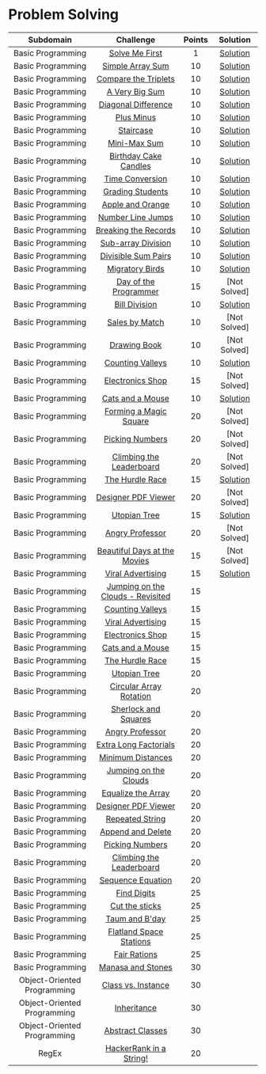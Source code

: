 # Problem Solving

|          Subdomain          |                                                           Challenge                                                          | Points |                                                                                        Solution                                                                                     |
|:---------------------------:|:----------------------------------------------------------------------------------------------------------------------------:|:------:|:-----------------------------------------------------------------------------------------------------------------------------------------------------------------------------------:|
|      Basic Programming      | [Solve Me First](https://www.hackerrank.com/challenges/solve-me-first)                                                       |    1   | [Solution](https://github.com/doganaktarr/My-HackerRank-Solutions/blob/master/Problem%20Solving/Solve%20Me%20First/Solve_Me_First.py)                                               |
|      Basic Programming      | [Simple Array Sum](https://www.hackerrank.com/challenges/simple-array-sum)                                                   |   10   | [Solution](https://github.com/doganaktarr/My-HackerRank-Solutions/blob/master/Problem%20Solving/Simple%20Array%20Sum/Simple_Array_Sum.py)                                           |
|      Basic Programming      | [Compare the Triplets](https://www.hackerrank.com/challenges/compare-the-triplets)                                           |   10   | [Solution](https://github.com/doganaktarr/My-HackerRank-Solutions/blob/master/Problem%20Solving/Compare%20The%20Triplets/Compare_The_Triplets.py)                                   |
|      Basic Programming      | [A Very Big Sum](https://www.hackerrank.com/challenges/a-very-big-sum)                                                       |   10   | [Solution](https://github.com/doganaktarr/My-HackerRank-Solutions/blob/master/Problem%20Solving/A%20Very%20Big%20Sum/A_Very_Big_Sum.py)                                             |
|      Basic Programming      | [Diagonal Difference](https://www.hackerrank.com/challenges/diagonal-difference)                                             |   10   | [Solution](https://github.com/doganaktarr/My-HackerRank-Solutions/blob/master/Problem%20Solving/Diagonal%20Difference/Diagonal_Difference.py)                                       |
|      Basic Programming      | [Plus Minus](https://www.hackerrank.com/challenges/plus-minus/problem)                                                       |   10   | [Solution](https://github.com/doganaktarr/My-HackerRank-Solutions/blob/master/Problem%20Solving/Plus%20Minus/plus_minus.py)                                                         |
|      Basic Programming      | [Staircase](https://www.hackerrank.com/challenges/staircase/problem)                                                         |   10   | [Solution](https://github.com/doganaktarr/My-HackerRank-Solutions/blob/master/Problem%20Solving/Staircase/Staircase.py)                                                             |
|      Basic Programming      | [Mini-Max Sum](https://www.hackerrank.com/challenges/mini-max-sum/problem)                                                   |   10   | [Solution](https://github.com/doganaktarr/My-HackerRank-Solutions/blob/master/Problem%20Solving/Mini%20Max%20Sum/Mini_Max_Sum.py)                                                   |
|      Basic Programming      | [Birthday Cake Candles](https://www.hackerrank.com/challenges/birthday-cake-candles)                                         |   10   | [Solution](https://github.com/doganaktarr/My-HackerRank-Solutions/blob/master/Problem%20Solving/Birthday%20Cake%20Candles/Birthday_Cake_Candles.py)                                 |
|      Basic Programming      | [Time Conversion](https://www.hackerrank.com/challenges/time-conversion/problem)                                             |   10   | [Solution](https://github.com/doganaktarr/My-HackerRank-Solutions/blob/master/Problem%20Solving/Time%20Conversion/Time_Conversion.py)                                               |
|      Basic Programming      | [Grading Students](https://www.hackerrank.com/challenges/grading/problem)                                                    |   10   | [Solution](https://github.com/doganaktarr/My-HackerRank-Solutions/blob/master/Problem%20Solving/Grading%20Students/Grading_Students.py)                                             |
|      Basic Programming      | [Apple and Orange](https://www.hackerrank.com/challenges/apple-and-orange/problem)                                           |   10   | [Solution](https://github.com/doganaktarr/My-HackerRank-Solutions/blob/master/Problem%20Solving/Apple%20And%20Orange/apple_and_orange.py)                                           |
|      Basic Programming      | [Number Line Jumps](https://www.hackerrank.com/challenges/kangaroo/problem)                                                  |   10   | [Solution](https://github.com/doganaktarr/My-HackerRank-Solutions/blob/master/Problem%20Solving/Number%20Line%20Jumps/number_line_jumps.py)                                         |
|      Basic Programming      | [Breaking the Records](https://www.hackerrank.com/challenges/breaking-best-and-worst-records/problem)                        |   10   | [Solution](https://github.com/doganaktarr/My-HackerRank-Solutions/blob/master/Problem%20Solving/Breaking%20The%20Records/breaking_the_records.py)                                   |
|      Basic Programming      | [Sub-array Division](https://www.hackerrank.com/challenges/the-birthday-bar/problem)                                         |   10   | [Solution](https://github.com/doganaktarr/My-HackerRank-Solutions/blob/master/Problem%20Solving/Sub-array%20Division/sub-array_division.py)                                         |
|      Basic Programming      | [Divisible Sum Pairs](https://www.hackerrank.com/challenges/divisible-sum-pairs/problem)                                     |   10   | [Solution](https://github.com/doganaktarr/My-HackerRank-Solutions/blob/master/Problem%20Solving/Divisible%20Sum%20Pairs/divisible_sum_pairs.py)                                     |
|      Basic Programming      | [Migratory Birds](https://www.hackerrank.com/challenges/migratory-birds/problem)                                             |   10   | [Solution](https://github.com/doganaktarr/My-HackerRank-Solutions/blob/master/Problem%20Solving/Migratory%20Birds/migratory_birds.py)                                               |
|      Basic Programming      | [Day of the Programmer](https://www.hackerrank.com/challenges/day-of-the-programmer/problem)                                 |   15   | [Not Solved]                      |
|      Basic Programming      | [Bill Division](https://www.hackerrank.com/challenges/bon-appetit/problem)                                                   |   10   | [Solution](https://github.com/doganaktarr/My-HackerRank-Solutions/blob/master/Problem%20Solving/Bill%20Division/bill_division.py)                                                   |
|      Basic Programming      | [Sales by Match](https://www.hackerrank.com/challenges/sock-merchant/problem)                                                |   10   | [Not Solved]        |
|      Basic Programming      | [Drawing Book](https://www.hackerrank.com/challenges/drawing-book/problem)                                                   |   10   | [Not Solved]        |
|      Basic Programming      | [Counting Valleys](https://www.hackerrank.com/challenges/counting-valleys/problem)                                           |   10   | [Solution](https://github.com/doganaktarr/My-HackerRank-Solutions/blob/master/Problem%20Solving/Counting%20Valleys/counting_valleys.py)                                             |
|      Basic Programming      | [Electronics Shop](https://www.hackerrank.com/challenges/electronics-shop/problem)                                           |   15   | [Not Solved] |
|      Basic Programming      | [Cats and a Mouse](https://www.hackerrank.com/challenges/cats-and-a-mouse/problem)                                           |   10   | [Solution](https://github.com/doganaktarr/My-HackerRank-Solutions/blob/master/Problem%20Solving/Cats%20And%20a%20Mouse/cats_and_a_mouse.py)                                         |
|      Basic Programming      | [Forming a Magic Square](https://www.hackerrank.com/challenges/magic-square-forming/problem)                                 |   20   | [Not Solved]        |
|      Basic Programming      | [Picking Numbers](https://www.hackerrank.com/challenges/picking-numbers/problem)                                             |   20   | [Not Solved] |
|      Basic Programming      | [Climbing the Leaderboard](https://www.hackerrank.com/challenges/climbing-the-leaderboard/problem)                           |   20   | [Not Solved] |
|      Basic Programming      | [The Hurdle Race](https://www.hackerrank.com/challenges/the-hurdle-race/problem)                                             |   15   | [Solution](https://github.com/doganaktarr/My-HackerRank-Solutions/blob/master/Problem%20Solving/The%20Hurdle%20Race/the_hurdle_race.py)                                             |
|      Basic Programming      | [Designer PDF Viewer](https://www.hackerrank.com/challenges/designer-pdf-viewer/problem)                                     |   20   | [Not Solved] |
|      Basic Programming      | [Utopian Tree](https://www.hackerrank.com/challenges/utopian-tree/problem)                                                   |   15   | [Solution](https://github.com/doganaktarr/My-HackerRank-Solutions/blob/master/Problem%20Solving/Utopian%20Tree/utopian_tree.py)                                                     |
|      Basic Programming      | [Angry Professor](https://www.hackerrank.com/challenges/angry-professor/problem)                                             |   20   | [Not Solved]       |
|      Basic Programming      | [Beautiful Days at the Movies](https://www.hackerrank.com/challenges/beautiful-days-at-the-movies)                           |   15   | [Not Solved]        |
|      Basic Programming      | [Viral Advertising](https://www.hackerrank.com/challenges/strange-advertising/problem)                                       |   15   | [Solution](https://github.com/doganaktarr/My-HackerRank-Solutions/blob/master/Problem%20Solving/Viral%20Advertising/viral_advertising.py)                                      |
|      Basic Programming      | [Jumping on the Clouds - Revisited](https://www.hackerrank.com/challenges/jumping-on-the-clouds-revisited)                   |   15   |  |
|      Basic Programming      | [Counting Valleys](https://www.hackerrank.com/challenges/counting-valleys)                                                   |   15   |                           |
|      Basic Programming      | [Viral Advertising](https://www.hackerrank.com/challenges/strange-advertising)                                               |   15   |                         |
|      Basic Programming      | [Electronics Shop](https://www.hackerrank.com/challenges/electronics-shop)                                                   |   15   |                          |
|      Basic Programming      | [Cats and a Mouse](https://www.hackerrank.com/challenges/cats-and-a-mouse)                                                   |   15   |                      |
|      Basic Programming      | [The Hurdle Race](https://www.hackerrank.com/challenges/the-hurdle-race)                                                     |   15   |                         |
|      Basic Programming      | [Utopian Tree](https://www.hackerrank.com/challenges/utopian-tree)                                                           |   20   |                               |
|      Basic Programming      | [Circular Array Rotation](https://www.hackerrank.com/challenges/circular-array-rotation)                                     |   20   |                |
|      Basic Programming      | [Sherlock and Squares](https://www.hackerrank.com/challenges/sherlock-and-squares)                                           |   20   |                     |
|      Basic Programming      | [Angry Professor](https://www.hackerrank.com/challenges/angry-professor)                                                     |   20   |                            |
|      Basic Programming      | [Extra Long Factorials](https://www.hackerrank.com/challenges/extra-long-factorials)                                         |   20   |                   |
|      Basic Programming      | [Minimum Distances](https://www.hackerrank.com/challenges/minimum-distances)                                                 |   20   |                         |
|      Basic Programming      | [Jumping on the Clouds](https://www.hackerrank.com/challenges/jumping-on-the-clouds)                                         |   20   |                  |
|      Basic Programming      | [Equalize the Array](https://www.hackerrank.com/challenges/equality-in-a-array)                                              |   20   |                       |
|      Basic Programming      | [Designer PDF Viewer](https://www.hackerrank.com/challenges/designer-pdf-viewer)                                             |   20   |                      |
|      Basic Programming      | [Repeated String](https://www.hackerrank.com/challenges/repeated-string)                                                     |   20   |                           |
|      Basic Programming      | [Append and Delete](https://www.hackerrank.com/challenges/append-and-delete)                                                 |   20   |                        |
|      Basic Programming      | [Picking Numbers](https://www.hackerrank.com/challenges/picking-numbers)                                                     |   20   |                            |
|      Basic Programming      | [Climbing the Leaderboard](https://www.hackerrank.com/challenges/climbing-the-leaderboard)                                   |   20   |                 |
|      Basic Programming      | [Sequence Equation](https://www.hackerrank.com/challenges/permutation-equation)                                              |   20   |                          |
|      Basic Programming      | [Find Digits](https://www.hackerrank.com/challenges/find-digits)                                                             |   25   |                                |
|      Basic Programming      | [Cut the sticks](https://www.hackerrank.com/challenges/cut-the-sticks)                                                       |   25   |                          |
|      Basic Programming      | [Taum and B'day](https://www.hackerrank.com/challenges/taum-and-bday)                                                        |   25   |                        |
|      Basic Programming      | [Flatland Space Stations](https://www.hackerrank.com/challenges/flatland-space-stations)                                     |   25   |                  |
|      Basic Programming      | [Fair Rations](https://www.hackerrank.com/challenges/fair-rations)                                                           |   25   |                              |
|      Basic Programming      | [Manasa and Stones](https://www.hackerrank.com/challenges/manasa-and-stones)                                                 |   30   |                        |
| Object-Oriented Programming | [Class vs. Instance](https://www.hackerrank.com/challenges/class-vs-instance)                                                |   30   |             |
| Object-Oriented Programming | [Inheritance](https://www.hackerrank.com/challenges/inheritance)                                                             |   30   |                        |
| Object-Oriented Programming | [Abstract Classes](https://www.hackerrank.com/challenges/abstract-classes)                                                   |   30   |                |
|            RegEx            | [HackerRank in a String!](https://www.hackerrank.com/challenges/hackerrank-in-a-string)                                      |   20   |                              |
